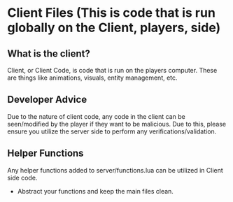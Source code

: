 # Client Files (This is code that is run globally on the Client, players, side)

## What is the client?
Client, or Client Code, is code that is run on the players computer. These are things like animations, visuals, entity management, etc.

## Developer Advice
Due to the nature of client code, any code in the client can be seen/modified by the player if they want to be malicious. Due to this, please ensure you utilize the server side to perform any verifications/validation. 

## Helper Functions
Any helper functions added to server/functions.lua can be utilized in Client side code.
- Abstract your functions and keep the main files clean.